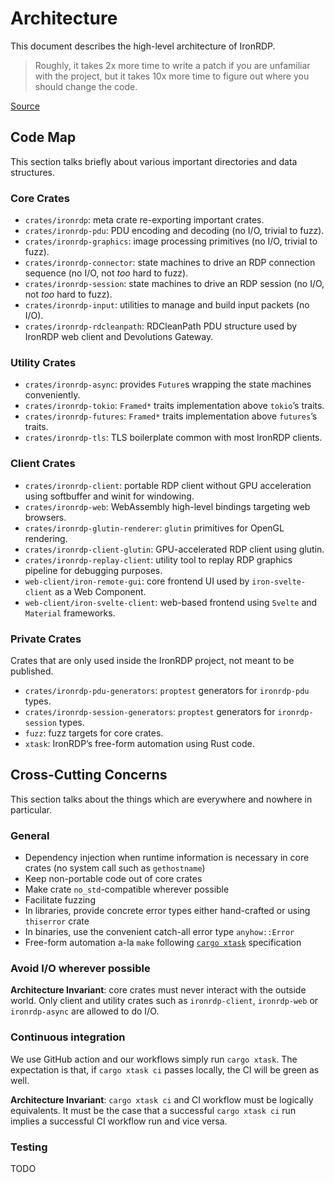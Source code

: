 # Architecture

This document describes the high-level architecture of IronRDP.

> Roughly, it takes 2x more time to write a patch if you are unfamiliar with the
> project, but it takes 10x more time to figure out where you should change the
> code.

[Source](https://matklad.github.io/2021/02/06/ARCHITECTURE.md.html)

## Code Map

This section talks briefly about various important directories and data structures.

### Core Crates

- `crates/ironrdp`: meta crate re-exporting important crates.
- `crates/ironrdp-pdu`: PDU encoding and decoding (no I/O, trivial to fuzz). <!-- TODO: important types and traits (PduDecode, PduEncode…) -->
- `crates/ironrdp-graphics`: image processing primitives (no I/O, trivial to fuzz).
- `crates/ironrdp-connector`: state machines to drive an RDP connection sequence (no I/O, not _too_ hard to fuzz).
- `crates/ironrdp-session`: state machines to drive an RDP session (no I/O, not _too_ hard to fuzz).
- `crates/ironrdp-input`: utilities to manage and build input packets (no I/O).
- `crates/ironrdp-rdcleanpath`: RDCleanPath PDU structure used by IronRDP web client and Devolutions Gateway.

### Utility Crates

- `crates/ironrdp-async`: provides `Future`s wrapping the state machines conveniently.
- `crates/ironrdp-tokio`: `Framed*` traits implementation above `tokio`’s traits.
- `crates/ironrdp-futures`: `Framed*` traits implementation above `futures`’s traits.
- `crates/ironrdp-tls`: TLS boilerplate common with most IronRDP clients.

### Client Crates

- `crates/ironrdp-client`: portable RDP client without GPU acceleration using softbuffer and winit for windowing.
- `crates/ironrdp-web`: WebAssembly high-level bindings targeting web browsers.
- `crates/ironrdp-glutin-renderer`: `glutin` primitives for OpenGL rendering.
- `crates/ironrdp-client-glutin`: GPU-accelerated RDP client using glutin.
- `crates/ironrdp-replay-client`: utility tool to replay RDP graphics pipeline for debugging purposes.
- `web-client/iron-remote-gui`: core frontend UI used by `iron-svelte-client` as a Web Component.
- `web-client/iron-svelte-client`: web-based frontend using `Svelte` and `Material` frameworks.

### Private Crates

Crates that are only used inside the IronRDP project, not meant to be published.

- `crates/ironrdp-pdu-generators`: `proptest` generators for `ironrdp-pdu` types.
- `crates/ironrdp-session-generators`: `proptest` generators for `ironrdp-session` types.
- `fuzz`: fuzz targets for core crates.
- `xtask`: IronRDP’s free-form automation using Rust code.

## Cross-Cutting Concerns

This section talks about the things which are everywhere and nowhere in particular.

### General

- Dependency injection when runtime information is necessary in core crates (no system call such as `gethostname`)
- Keep non-portable code out of core crates
- Make crate `no_std`-compatible wherever possible
- Facilitate fuzzing
- In libraries, provide concrete error types either hand-crafted or using `thiserror` crate
- In binaries, use the convenient catch-all error type `anyhow::Error`
- Free-form automation a-la `make` following [`cargo xtask`](https://github.com/matklad/cargo-xtask) specification

### Avoid I/O wherever possible

**Architecture Invariant**: core crates must never interact with the outside world. Only client and utility crates
such as `ironrdp-client`, `ironrdp-web` or `ironrdp-async` are allowed to do I/O.

### Continuous integration

We use GitHub action and our workflows simply run `cargo xtask`.
The expectation is that, if `cargo xtask ci` passes locally, the CI will be green as well.

**Architecture Invariant**: `cargo xtask ci` and CI workflow must be logically equivalents. It must
be the case that a successful `cargo xtask ci` run implies a successful CI workflow run and vice versa.

### Testing

TODO
